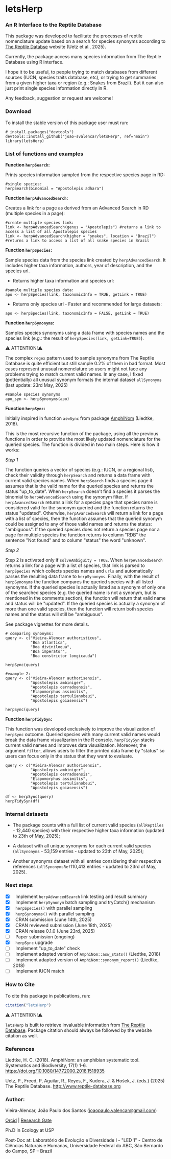 # letsHerp

### **An R Interface to the Reptile Database**

This package was developed to facilitate the processes of reptile nomenclature update based on a search for species synonyms according to [The Reptile Databse](https://reptile-database.reptarium.cz) website (Uetz et al., 2025).

Currently, the package access many species information from The Reptile Database using R interface.

I hope it to be useful, to people trying to match databases from different sources (IUCN, species traits database, etc), or trying to get summaries from a given higher taxa or region (e.g.: Snakes from Brazil). But it can also just print single species information directly in R.

Any feedback, suggestion or request are welcome!

### **Download**

To install the stable version of this package user must run:

```{.r}
# install.packages("devtools")
devtools::install_github("joao-svalencar/letsHerp", ref="main")
library(letsHerp)
```

### **List of functions and examples**
**Function `herpSearch`:**

Prints species information sampled from the respective species page in RD:
```{.r}
#single species:
herpSearch(binomial = "Apostolepis adhara")
```

**Function `herpAdvancedSearch`:**

Creates a link for a page as derived from an Advanced Search in RD (multiple species in a page):
```{.r}
#create multiple species link:
link <- herpAdvancedSearch(genus = "Apostolepis") #returns a link to access a list of all Apostolepis species
link <- herpAdvancedSearch(higher = "snakes", location = "Brazil") #returns a link to access a list of all snake species in Brazil
```

**Function `herpSpecies`:**

Sample species data from the species link created by `herpAdvancedSearch`. It includes higher taxa information, authors, year of description, and the species url.

- Returns higher taxa information and species url:
```{.r}
#sample multiple species data:
apo <- herpSpecies(link, taxonomicInfo = TRUE, getLink = TRUE) 
```
- Returns only species url - Faster and recommended for large datasets:
```{.r}
apo <- herpSpecies(link, taxonomicInfo = FALSE, getLink = TRUE)
```

**Function `herpSynonyms`:**

Samples species synonyms using a data frame with species names and the species link (e.g.: the result of `herpSpecies(link, getLink=TRUE)`).

⚠️ ATTENTION!⚠️ 

The complex `regex` pattern used to sample synonyms from The Reptile Database is quite efficient but still sample 0.2% of them in bad format. Most cases represent unusual nomenclature so users might not face any problems trying to match current valid names. In any case, I fixed (pottentially) all unusual synonym formats the internal dataset `allSynonyms` (last update: 23rd May, 2025)

```{.r}
#sample species synonyms
apo_syn <- herpSynonyms(apo)
```
**Function `herpSync`:**

Initially inspired in function `aswSync` from package [AmphiNom](https://github.com/hcliedtke/AmphiNom) (Liedtke, 2018).

This is the most recursive function of the package, using all the previous functions in order to provide the most likely updated nomenclature for the queried species.
The function is divided in two main steps. Here is how it works:

*Step 1*

The function queries a vector of species (e.g.: IUCN, or a regional list), check their validity through `herpSearch` and returns a data frame with current valid species names.
When `herpSearch` finds a species page it assumes that is the valid name for the queried species and returns the status "up_to_date".
When `herpSearch` doesn't find a species it parses the binomial to `herpAdvancedSearch` using the synonym filter.
If `herpAvancedSearch` returns a link for a species page that species name is considered valid for the synonym queried and the function returns the status "updated".
Otherwise, `herpAvancedSearch` will return a link for a page with a list of species, then the function assumes that the queried synonym could be assigned to any of those valid names and returns the status: "ambiguous".
If the queried species does not return a species page nor a page for multiple species the function returns to column "RDB" the sentence "Not found" and to column "status" the word "unknown".

*Step 2*

Step 2 is activated only if `solveAmbiguity = TRUE`.
When `herpAvancedSearch` returns a link for a page with a list of species, that link is parsed to `herpSpecies` which collects species names and `urls` and automatically parses the resulting data frame to `herpSynonyms`.
Finally, with the result of `herpSynonyms` the function compares the queried species with all listed synonyms.
If the queried species is actually listed as a synonym of only one of the searched species (e.g. the queried name is not a synonym, but is mentioned in the comments section), the function will return that valid name and status will be "updated".
If the queried species is actually a synonym of more than one valid species, then the function will return both species names and the status will still be "ambiguous".

See package vignettes for more details.

```{.r}
# comparing synonyms:
query <- c("Vieira-Alencar authoristicus",
           "Boa atlantica",
           "Boa diviniloqua",
           "Boa imperator",
           "Boa constrictor longicauda")

herpSync(query)

#example 2:
query <- c("Vieira-Alencar authorisensis",
           "Apostolepis ambiniger",
           "Apostolepis cerradoensis",
           "Elapomorphus assimilis",
           "Apostolepis tertulianobeui",
           "Apostolepis goiasensis")

herpSync(query)
```

**Function `herpTidySyn`:**

This function was developed exclusively to improve the visualization of `herpSync` outcome.
Queried species with many current valid names would break the data frame visualizarion in the R console.
`herpTidySyn` stacks current valid names and improves data visualization.
Moreover, the argument `filter`, allows users to filter the printed data frame by "status" so users can focus only in the status that they want to evaluate.

```{.r}
query <- c("Vieira-Alencar authorisensis",
           "Apostolepis ambiniger",
           "Apostolepis cerradoensis",
           "Elapomorphus assimilis",
           "Apostolepis tertulianobeui",
           "Apostolepis goiasensis")

df <- herpSync(query)
herpTidySyn(df)
```
### **Internal datasets**

- The package counts with a full list of current valid species (`allReptiles` - 12,440 species) with their respective higher taxa information (updated to 23th of May, 2025);

- A dataset with all unique synonyms for each current valid species (`allSynonyms` - 53,159 entries - updated to 23th of May, 2025); 

- Another synonyms dataset with all entries considering their respective references (`allSynonymsRef`110,413 entries - updated to 23rd of May, 2025).

### **Next steps**

- [x] &nbsp; Implement `herpAdvancedSearch` link testing and result summary
- [x] &nbsp; Implement `herpSynonym` batch sampling and tryCatch() mechanism
- [x] &nbsp; `herpSpecies()` with parallel sampling
- [x] &nbsp; `herpSynonyms()` with parallel sampling
- [x] &nbsp; CRAN submission (June 14th, 2025)
- [x] &nbsp; CRAN reviewed submission (June 18th, 2025)
- [x] &nbsp; CRAN release 0.1.0 (June 23rd, 2025)
- [ ] &nbsp; Paper submission (ongoing)
- [x] &nbsp; `herpSync` upgrade
- [ ] &nbsp; Implement "up_to_date" check
- [ ] &nbsp; Implement adapted version of `AmphiNom::asw_stats()` (Liedtke, 2018)
- [ ] &nbsp; Implement adapted version of `AmphiNom::synonym_report()` (Liedtke, 2018)
- [ ] &nbsp; Implement IUCN match

### **How to Cite**

To cite this package in publications, run:

```r
citation("letsHerp")
```

⚠️ ATTENTION!⚠️ 

`letsHerp` is built to retrieve invaluable information from [The Reptile Database](http://www.reptile-database.org).
Package citation should always be followed by the website citation as well.

### **References**
Liedtke, H. C. (2018). AmphiNom: an amphibian systematic tool. Systematics and Biodiversity, 17(1) 1-6. https://doi.org/10.1080/14772000.2018.1518935

Uetz, P., Freed, P, Aguilar, R., Reyes, F., Kudera, J. & Hošek, J. (eds.) (2025) The Reptile Database. http://www.reptile-database.org

### **Author:**

Vieira-Alencar, João Paulo dos Santos (joaopaulo.valencar@gmail.com)

[Orcid](https://orcid.org/0000-0001-6894-6773) | [Research Gate](https://www.researchgate.net/profile/Joao-Paulo-Alencar)

Ph.D in Ecology at USP

Post-Doc at:
Laboratório de Evolução e Diversidade I  - "LED 1" - Centro de Ciências Naturais e Humanas, Universidade Federal do ABC, São Bernardo do Campo, SP – Brazil